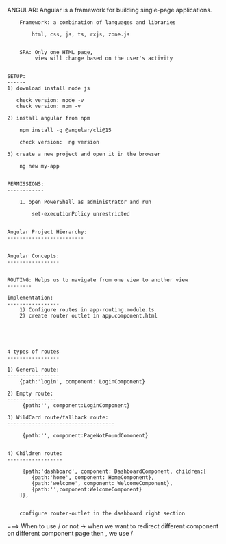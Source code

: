 ANGULAR: Angular is a framework for building single-page applications.


        Framework: a combination of languages and libraries

            html, css, js, ts, rxjs, zone.js


        SPA: Only one HTML page, 
             view will change based on the user's activity


    SETUP:
    ------
    1) download install node js

       check version: node -v
       check version: npm -v

    2) install angular from npm

        npm install -g @angular/cli@15

        check version:  ng version

    3) create a new project and open it in the browser

        ng new my-app


    PERMISSIONS:
    ------------

        1. open PowerShell as administrator and run

            set-executionPolicy unrestricted

    
    Angular Project Hierarchy:
    -------------------------


    Angular Concepts:
    -----------------


    ROUTING: Helps us to navigate from one view to another view
    --------

    implementation:
    -----------------
        1) Configure routes in app-routing.module.ts
        2) create router outlet in app.component.html





    4 types of routes
    -----------------

    1) General route: 
    -----------------
        {path:'login', component: LoginComponent}

    2) Empty route:
    ----------------
         {path:'', component:LoginComponent}

    3) WildCard route/fallback route:
    -----------------------------------

         {path:'', component:PageNotFoundComonent}


    4) Children route:
    ------------------

         {path:'dashboard', component: DashboardComponent, children:[
            {path:'home', component: HomeComponent},
            {path:'welcome', component: WelcomeComponent},
            {path:'',component:WelcomeComponent}
        ]},


        configure router-outlet in the dashboard right section

===> When to use / or not 
-> when we want to redirect different component on different component page then , we use / 

